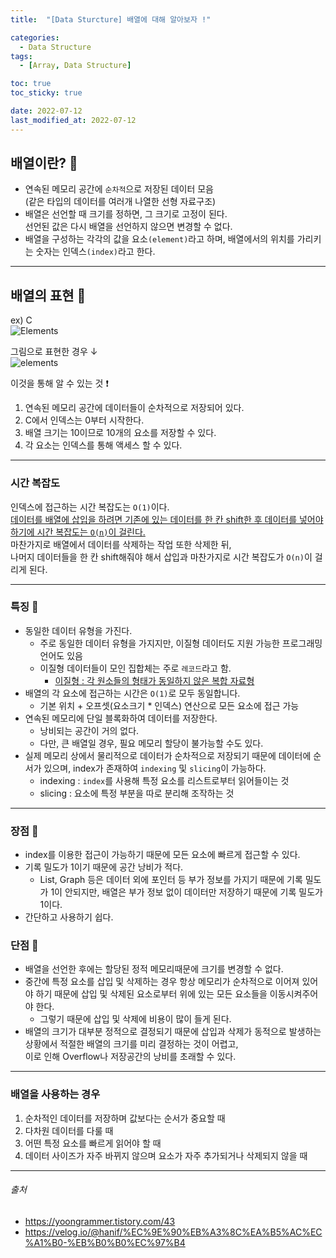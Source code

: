 ```yaml
---
title:  "[Data Sturcture] 배열에 대해 알아보자 !" 

categories:
  - Data Structure
tags:
  - [Array, Data Structure]

toc: true
toc_sticky: true

date: 2022-07-12
last_modified_at: 2022-07-12
---
```


## 배열이란? 🔎

- 연속된 메모리 공간에 `순차적`으로 저장된 데이터 모음<br>
(같은 타입의 데이터를 여러개 나열한 선형 자료구조)<br>
- 배열은 선언할 때 크기를 정하면, 그 크기로 고정이 된다.<br>
선언된 값은 다시 배열을 선언하지 않으면 변경할 수 없다.
- 배열을 구성하는 각각의 값을 요소`(element)`라고 하며, 배열에서의 위치를 가리키는 숫자는 인덱스`(index)`라고 한다.

***

## 배열의 표현 🔎

ex) C <br>
![Elements](https://user-images.githubusercontent.com/61777583/178424917-d54d2762-e4ba-4c16-9953-6fec97c5cf8d.png)

그림으로 표현한 경우 ↓ <br>
![elements](https://user-images.githubusercontent.com/61777583/178424974-f7452245-f050-4753-aca6-a2b2a4e56faa.png)


이것을 통해 알 수 있는 것 ❗️
1. 연속된 메모리 공간에 데이터들이 순차적으로 저장되어 있다.
2. C에서 인덱스는 0부터 시작한다.
3. 배열 크기는 10이므로 10개의 요소를 저장할 수 있다.
4. 각 요소는 인덱스를 통해 액세스 할 수 있다.

***

### 시간 복잡도 

인덱스에 접근하는 시간 복잡도는 `O(1)`이다. <br>
<u>데이터를 배열에 삽입을 하려면 기존에 있는 데이터를 한 칸 shift한 후 데이터를 넣어야 하기에 시간 복잡도는 `O(n)`이 걸린다.</u> <br>
마찬가지로 배열에서 데이터를 삭제하는 작업 또한 삭제한 뒤,<br> 나머지 데이터들을 한 칸 shift해줘야 해서 삽입과 마찬가지로 시간 복잡도가 `O(n)`이 걸리게 된다.

***

### 특징 🔎
- 동일한 데이터 유형을 가진다.
    - 주로 동일한 데이터 유형을 가지지만, 이질형 데이터도 지원 가능한 프로그래밍 언어도 있음
    - 이질형 데이터들이 모인 집합체는 주로 `레코드`라고 함.
		- <u>이질형 : 각 원소들의 형태가 동일하지 않은 복합 자료형</u>
- 배열의 각 요소에 접근하는 시간은 `O(1)`로 모두 동일합니다.
    - 기본 위치 + 오프셋(요소크기 * 인덱스) 연산으로 모든 요소에 접근 가능
- 연속된 메모리에 단일 블록화하여 데이터를 저장한다.
    - 낭비되는 공간이 거의 없다.
    - 다만, 큰 배열일 경우, 필요 메모리 할당이 불가능할 수도 있다.
- 실제 메모리 상에서 물리적으로 데이터가 순차적으로 저장되기 때문에 데이터에 순서가 있으며, index가 존재하여 `indexing` 및 `slicing`이 가능하다.
    - indexing : `index`를 사용해 특정 요소를 리스트로부터 읽어들이는 것
    - slicing : 요소에 특정 부분을 따로 분리해 조작하는 것

***

### 장점 🔎
- index를 이용한 접근이 가능하기 때문에 모든 요소에 빠르게 접근할 수 있다.
- 기록 밀도가 1이기 때문에 공간 낭비가 적다.
    - List, Graph 등은 데이터 외에 포인터 등 부가 정보를 가지기 때문에 기록 밀도가 1이 안되지만, 배열은 부가 정보 없이 데이터만 저장하기 때문에 기록 밀도가 1이다.
- 간단하고 사용하기 쉽다.

### 단점 🔎
- 배열을 선언한 후에는 할당된 정적 메모리때문에 크기를 변경할 수 없다.
- 중간에 특정 요소를 삽입 및 삭제하는 경우 항상 메모리가 순차적으로 이어져 있어야 하기 때문에 삽입 및 삭제된 요소로부터 위에 있는 모든 요소들을 이동시켜주어야 한다. 
    - 그렇기 때문에 삽입 및 삭제에 비용이 많이 들게 된다.
- 배열의 크기가 대부분 정적으로 결정되기 때문에 삽입과 삭제가 동적으로 발생하는 상황에서 적절한 배열의 크기를 미리 결정하는 것이 어렵고,<br> 이로 인해 Overflow나 저장공간의 낭비를 초래할 수 있다.

***

### 배열을 사용하는 경우
1. 순차적인 데이터를 저장하며 값보다는 순서가 중요할 때
2. 다차원 데이터를 다룰 때
3. 어떤 특정 요소를 빠르게 읽어야 할 때
4. 데이터 사이즈가 자주 바뀌지 않으며 요소가 자주 추가되거나 삭제되지 않을 때

***

###### 출처
- https://yoongrammer.tistory.com/43
- https://velog.io/@hanif/%EC%9E%90%EB%A3%8C%EA%B5%AC%EC%A1%B0-%EB%B0%B0%EC%97%B4